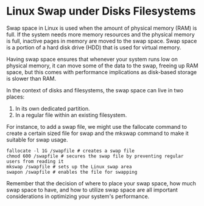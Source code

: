 # Linux Swap under Disks Filesystems

Swap space in Linux is used when the amount of physical memory (RAM) is full. If the system needs more memory resources and the physical memory is full, inactive pages in memory are moved to the swap space. Swap space is a portion of a hard disk drive (HDD) that is used for virtual memory. 

Having swap space ensures that whenever your system runs low on physical memory, it can move some of the data to the swap, freeing up RAM space, but this comes with performance implications as disk-based storage is slower than RAM. 

In the context of disks and filesystems, the swap space can live in two places:

1. In its own dedicated partition.
2. In a regular file within an existing filesystem.

For instance, to add a swap file, we might use the fallocate command to create a certain sized file for swap and the mkswap command to make it suitable for swap usage.

```
fallocate -l 1G /swapfile # creates a swap file
chmod 600 /swapfile # secures the swap file by preventing regular users from reading it
mkswap /swapfile # sets up the Linux swap area
swapon /swapfile # enables the file for swapping
```

Remember that the decision of where to place your swap space, how much swap space to have, and how to utilize swap space are all important considerations in optimizing your system's performance.